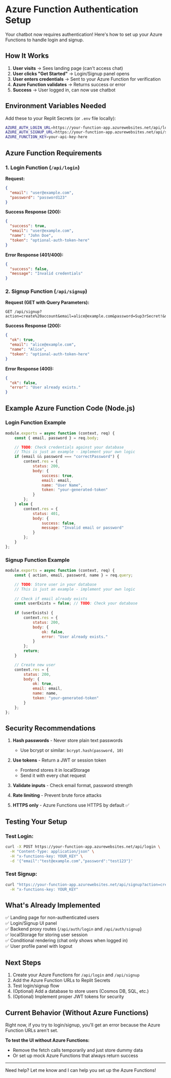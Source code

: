 # Azure Function Authentication Setup

Your chatbot now requires authentication! Here's how to set up your Azure Functions to handle login and signup.

## How It Works

1. **User visits** → Sees landing page (can't access chat)
2. **User clicks "Get Started"** → Login/Signup panel opens
3. **User enters credentials** → Sent to your Azure Function for verification
4. **Azure Function validates** → Returns success or error
5. **Success** → User logged in, can now use chatbot

## Environment Variables Needed

Add these to your Replit Secrets (or `.env` file locally):

```bash
AZURE_AUTH_LOGIN_URL=https://your-function-app.azurewebsites.net/api/login
AZURE_AUTH_SIGNUP_URL=https://your-function-app.azurewebsites.net/api/signup
AZURE_FUNCTION_KEY=your-api-key-here
```

## Azure Function Requirements

### 1. Login Function (`/api/login`)

**Request:**
```json
{
  "email": "user@example.com",
  "password": "password123"
}
```

**Success Response (200):**
```json
{
  "success": true,
  "email": "user@example.com",
  "name": "John Doe",
  "token": "optional-auth-token-here"
}
```

**Error Response (401/400):**
```json
{
  "success": false,
  "message": "Invalid credentials"
}
```

### 2. Signup Function (`/api/signup`)

**Request (GET with Query Parameters):**
```
GET /api/signup?action=create%20account&email=alice@example.com&password=Sup3rSecret!&name=Alice
```

**Success Response (200):**
```json
{
  "ok": true,
  "email": "alice@example.com",
  "name": "Alice",
  "token": "optional-auth-token-here"
}
```

**Error Response (400):**
```json
{
  "ok": false,
  "error": "User already exists."
}
```

## Example Azure Function Code (Node.js)

### Login Function Example

```javascript
module.exports = async function (context, req) {
    const { email, password } = req.body;

    // TODO: Check credentials against your database
    // This is just an example - implement your own logic
    if (email && password === "correctPassword") {
        context.res = {
            status: 200,
            body: {
                success: true,
                email: email,
                name: "User Name",
                token: "your-generated-token"
            }
        };
    } else {
        context.res = {
            status: 401,
            body: {
                success: false,
                message: "Invalid email or password"
            }
        };
    }
};
```

### Signup Function Example

```javascript
module.exports = async function (context, req) {
    const { action, email, password, name } = req.query;

    // TODO: Store user in your database
    // This is just an example - implement your own logic
    
    // Check if email already exists
    const userExists = false; // TODO: Check your database
    
    if (userExists) {
        context.res = {
            status: 200,
            body: {
                ok: false,
                error: "User already exists."
            }
        };
        return;
    }

    // Create new user
    context.res = {
        status: 200,
        body: {
            ok: true,
            email: email,
            name: name,
            token: "your-generated-token"
        }
    };
};
```

## Security Recommendations

1. **Hash passwords** - Never store plain text passwords
   - Use bcrypt or similar: `bcrypt.hash(password, 10)`

2. **Use tokens** - Return a JWT or session token
   - Frontend stores it in localStorage
   - Send it with every chat request

3. **Validate inputs** - Check email format, password strength

4. **Rate limiting** - Prevent brute force attacks

5. **HTTPS only** - Azure Functions use HTTPS by default ✅

## Testing Your Setup

### Test Login:
```bash
curl -X POST https://your-function-app.azurewebsites.net/api/login \
  -H "Content-Type: application/json" \
  -H "x-functions-key: YOUR_KEY" \
  -d '{"email":"test@example.com","password":"test123"}'
```

### Test Signup:
```bash
curl "https://your-function-app.azurewebsites.net/api/signup?action=create%20account&email=alice@example.com&password=Sup3rSecret!&name=Alice" \
  -H "x-functions-key: YOUR_KEY"
```

## What's Already Implemented

✅ Landing page for non-authenticated users  
✅ Login/Signup UI panel  
✅ Backend proxy routes (`/api/auth/login` and `/api/auth/signup`)  
✅ localStorage for storing user session  
✅ Conditional rendering (chat only shows when logged in)  
✅ User profile panel with logout  

## Next Steps

1. Create your Azure Functions for `/api/login` and `/api/signup`
2. Add the Azure Function URLs to Replit Secrets
3. Test login/signup flow
4. (Optional) Add a database to store users (Cosmos DB, SQL, etc.)
5. (Optional) Implement proper JWT tokens for security

## Current Behavior (Without Azure Functions)

Right now, if you try to login/signup, you'll get an error because the Azure Function URLs aren't set. 

**To test the UI without Azure Functions:**
- Remove the fetch calls temporarily and just store dummy data
- Or set up mock Azure Functions that always return success

---

Need help? Let me know and I can help you set up the Azure Functions!
